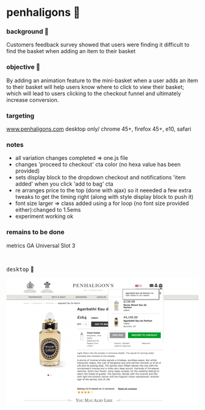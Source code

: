 # penhaligons  :rocket:

### background  :bell:
Customers feedback survey showed that users were finding it difficult to find the basket when adding an item to their basket

### objective :book:
By adding an animation feature to the mini-basket when a  user adds an item to their basket will help users know where to click to view their basket; which will lead to users clicking to the checkout funnel and ultimately increase conversion. 

### targeting
www.penhaligons.com
desktop only/ chrome 45+, firefox 45+, e10, safari



### notes
- all variation changes completed => one.js file
- changes 'proceed to checkout' cta color (no hexa value has been provided)
- sets display block to the dropdown checkout and notifications 'item added'
  when you click 'add to bag' cta
- re arranges price to the top (done with ajax) so it neeeded
  a few extra tweaks to get the timing right (along with style display block to push it)
- font size larger => class added using a for loop (no font size provided either):changed to 1.5ems
- experiment working ok


### remains to be done
metrics 
GA Universal Slot 3 

<br/>




<kbd>desktop</kbd>  :rocket:     

![](/images/finaldraft.png) 



